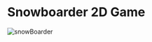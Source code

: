 # Snowboarder 2D Game
![snowBoarder](https://user-images.githubusercontent.com/60744320/192069023-ce9b1977-6034-4af8-8d0d-77502c93b706.PNG)
